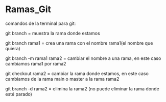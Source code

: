 # Ramas_Git

comandos de la terminal para git:

git branch = muestra la rama donde estamos 

git branch rama1 = crea una rama con el nombre rama1(el nombre que quiera)

git branch -m rama1 rama2 = cambiar el nombre a una rama, en este caso cambiamos rama1 por rama2

git checkout rama2 = cambiar la rama donde estamos, en este caso cambiamos de la rama main o master a la rama rama2

git branch -d rama2 = elimina la rama2 (no puede eliminar la rama donde esté parado)
